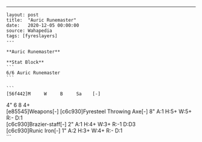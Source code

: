 ---
    layout: post
    title:  "Auric Runemaster"
    date:   2020-12-05 00:00:00
    source: Wahapedia
    tags: [fyreslayers]
    ---
    
    **Auric Runemaster**
    
    **Stat Block**
    ```
    6/6 Auric Runemaster
    ```
    
    ```
    [56f442]M     W     B     Sa    [-]
4"    6     8     4+    
[e85545]Weapons[-]
[c6c930]Fyresteel Throwing Axe[-]
8"     A:1    H:5+   W:5+   R:-    D:1   
[c6c930]Brazier-staff[-]
2"     A:1    H:4+   W:3+   R:-1   D:D3  
[c6c930]Runic Iron[-]
1"     A:2    H:3+   W:4+   R:-    D:1   
    ```
    
    
    